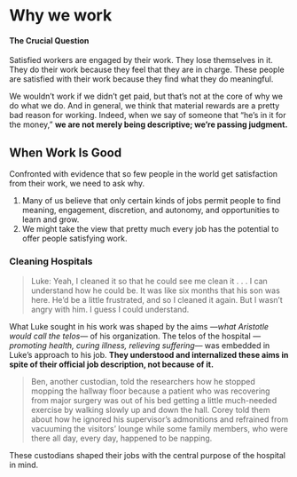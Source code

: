 # Why we work

#### The Crucial Question

Satisfied workers are engaged by their work. They lose themselves in it. They do their work because they feel that they are in charge. These people are satisfied with their work because they find what they do meaningful.

We wouldn’t work if we didn’t get paid, but that’s not at the core of why we do what we do. And in general, we think that material rewards are a pretty bad reason for working. Indeed, when we say of someone that “he’s in it for the money,” **we are not merely being descriptive; we’re passing judgment.**

## When Work Is Good

Confronted with evidence that so few people in the world get satisfaction from their work, we need to ask why. 
1. Many of us believe that only certain kinds of jobs permit people to find meaning, engagement, discretion, and autonomy, and opportunities to learn and grow.
2. We might take the view that pretty much every job has the potential to offer people satisfying work. 

### Cleaning Hospitals

> Luke: Yeah, I cleaned it so that he could see me clean it . . . I can understand how he could be. It was like six months that his son was here. He’d be a little frustrated, and so I cleaned it again. But I wasn’t angry with him. I guess I could understand.

What Luke sought in his work was shaped by the aims *—what Aristotle would call the telos—* of his organization. The telos of the hospital *—promoting health, curing illness, relieving suffering—* was embedded in Luke’s approach to his job. **They understood and internalized these aims in spite of their official job description, not because of it.**

> Ben, another custodian, told the researchers how he stopped mopping the hallway floor because a patient who was recovering from major surgery was out of his bed getting a little much-needed exercise by walking slowly up and down the hall. 
> Corey told them about how he ignored his supervisor’s admonitions and refrained from vacuuming the visitors’ lounge while some family members, who were there all day, every day, happened to be napping.

These custodians shaped their jobs with the central purpose of the hospital in mind.

